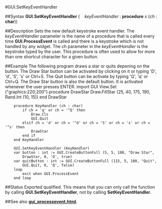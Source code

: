
#GUI.SetKeyEventHandler

##Syntax
**GUI.SetKeyEventHandler** (    *keyEventHandler* : **procedure** *x* (*ch* : **char**))

##Description
Sets the new default keystroke event handler. The *keyEventHandler* parameter is the name of a procedure that is called every time **GUI.ProcessEvent** is called and there is a keystroke which is not handled by any widget. The *ch* parameter in the *keyEventHandler* is the keystroke typed by the user.
This procedure is often used to allow for more than one shortcut character for a given button.

##Example
The following program draws a star or quits depening on the button. The Draw Star button can be activated by clicking on it or typing 'D', 'd', 'S', 's' or Ctrl+S. The Quit button can be activate by typing 'Q', 'q' or Ctrl+Q. The Draw Star button is also the default button. It is activated whenever the user presses ENTER.
        import GUI
        View.Set ("graphics:220;200")
        procedure DrawStar
            Draw.FillStar (25, 40, 175, 190, Rand.Int (10, 15))
        end DrawStar
        
        procedure KeyHandler (ch : char)
            if ch = 'q' or ch = '^Q' then
                Draw.Cls
                GUI.Quit
            elsif ch = 'd' or ch = '^d' or ch = 'S' or ch = 's' or ch = '^s' then
                DrawStar
            end if
        end KeyHandler
        
        GUI.SetKeyEventHandler (KeyHandler)
        var button : int := GUI.CreateButtonFull (5, 5, 100, "Draw Star",
            DrawStar, 0, 'D', true)
        var quitButton : int := GUI.CreateButtonFull (115, 5, 100, "Quit", 
            GUI.Quit, 0, 'Q', false)
        loop
            exit when GUI.ProcessEvent
        end loop
##Status
Exported qualified.
This means that you can only call the function by calling **GUI.SetKeyEventHandler**, not by calling **SetKeyEventHandler**.

##See also
**[gui_processevent.html](GUI.ProcessEvent)**.
